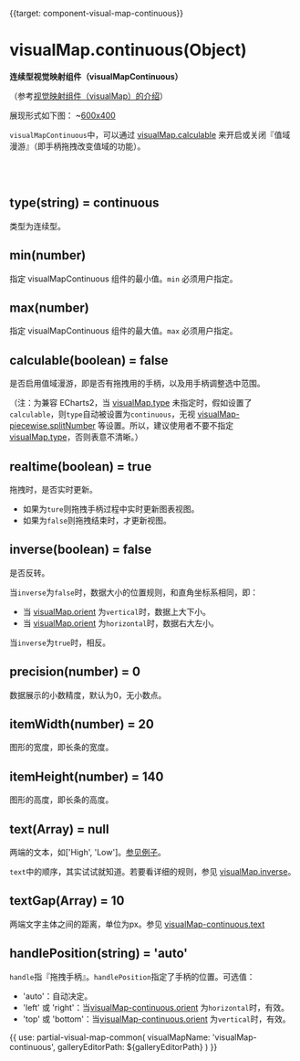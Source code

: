
{{target: component-visual-map-continuous}}

# visualMap.continuous(Object)

**连续型视觉映射组件（visualMapContinuous）**

（参考[视觉映射组件（visualMap）的介绍](~visualMap)）

展现形式如下图：
~[600x400](${galleryViewPath}doc-example/map-visualMap-continuous&edit=1&reset=1)

`visualMapContinuous`中，可以通过 [visualMap.calculable](~visualMap.calculable) 来开启或关闭『值域漫游』（即手柄拖拽改变值域的功能）。

<br>
<br>


## type(string) = continuous

类型为连续型。


## min(number)

指定 visualMapContinuous 组件的最小值。`min` 必须用户指定。


## max(number)

指定 visualMapContinuous 组件的最大值。`max` 必须用户指定。


## calculable(boolean) = false

是否启用值域漫游，即是否有拖拽用的手柄，以及用手柄调整选中范围。

（注：为兼容 ECharts2，当 [visualMap.type](~visualMap.type) 未指定时，假如设置了 `calculable`，则`type`自动被设置为`continuous`，无视 [visualMap-piecewise.splitNumber](~visualMap-piecewise.splitNumber) 等设置。所以，建议使用者不要不指定 [visualMap.type](~visualMap.type)，否则表意不清晰。）


## realtime(boolean) = true

拖拽时，是否实时更新。

* 如果为`ture`则拖拽手柄过程中实时更新图表视图。
* 如果为`false`则拖拽结束时，才更新视图。


## inverse(boolean) = false

是否反转。

当`inverse`为`false`时，数据大小的位置规则，和直角坐标系相同，即：

* 当 [visualMap.orient](~visualMap.orient) 为`vertical`时，数据上大下小。
* 当 [visualMap.orient](~visualMap.orient) 为`horizontal`时，数据右大左小。

当`inverse`为`true`时，相反。


## precision(number) = 0

数据展示的小数精度，默认为0，无小数点。


## itemWidth(number) = 20

图形的宽度，即长条的宽度。


## itemHeight(number) = 140

图形的高度，即长条的高度。


## text(Array) = null

两端的文本，如['High', 'Low']。[参见例子](${galleryEditorPath}doc-example/map-visualMap-continuous-text&edit=1&reset=1)。

`text`中的顺序，其实试试就知道。若要看详细的规则，参见 [visualMap.inverse](~visualMap.inverse)。


## textGap(Array) = 10

两端文字主体之间的距离，单位为px。参见 [visualMap-continuous.text](~visualMap-continuous.text)


## handlePosition(string) = 'auto'

`handle`指『拖拽手柄』。`handlePosition`指定了手柄的位置。可选值：

* 'auto'：自动决定。
* 'left' 或 'right'：当[visualMap-continuous.orient](~visualMap-continuous.orient) 为`horizontal`时，有效。
* 'top' 或 'bottom'：当[visualMap-continuous.orient](~visualMap-continuous.orient) 为`vertical`时，有效。

{{ use: partial-visual-map-common(
    visualMapName: 'visualMap-continuous',
    galleryEditorPath: ${galleryEditorPath}
) }}


